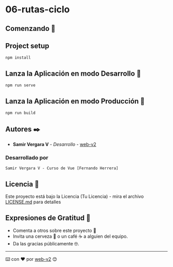 # 06-rutas-ciclo

## Comenzando 🚀
## Project setup
```
npm install
```

## Lanza la Aplicación en modo Desarrollo 🚀
```
npm run serve
```

## Lanza la Aplicación en modo Producción 🚀
```
npm run build
```
## Autores ✒️

* **Samir Vergara V** - *Desarrollo* - [web-v2](https://github.com/web-v2)
### Desarrollado por
```
Samir Vergara V - Curso de Vue [Fernando Herrera]
```

## Licencia 📄

Este proyecto está bajo la Licencia (Tu Licencia) - mira el archivo [LICENSE.md](LICENSE.md) para detalles

## Expresiones de Gratitud 🎁

* Comenta a otros sobre este proyecto 📢
* Invita una cerveza 🍺 o un café ☕ a alguien del equipo. 
* Da las gracias públicamente 🤓.
---
⌨️ con ❤️ por [web-v2](https://github.com/web-v2) 😊